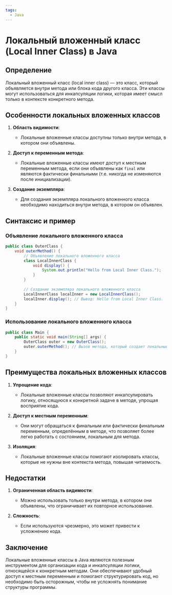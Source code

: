 ```yaml
---
tags:
  - Java
---
```

# Локальный вложенный класс (Local Inner Class) в Java

## Определение

Локальный вложенный класс (local inner class) — это класс, который объявляется внутри метода или блока кода другого класса. Эти классы могут использоваться для инкапсуляции логики, которая имеет смысл только в контексте конкретного метода.

## Особенности локальных вложенных классов

1. **Область видимости**:
   - Локальные вложенные классы доступны только внутри метода, в котором они объявлены.

2. **Доступ к переменным метода**:
   - Локальные вложенные классы имеют доступ к местным переменным метода, если они объявлены как `final` или являются фактически финальными (т.е. никогда не изменяются после инициализации).

3. **Создание экземпляра**:
   - Для создания экземпляра локального вложенного класса необходимо находиться внутри метода, в котором он объявлен.

## Синтаксис и пример

### Объявление локального вложенного класса

```java
public class OuterClass {
    void outerMethod() {
        // Объявление локального вложенного класса
        class LocalInnerClass {
            void display() {
                System.out.println("Hello from Local Inner Class.");
            }
        }
        
        // Создание экземпляра локального вложенного класса
        LocalInnerClass localInner = new LocalInnerClass();
        localInner.display(); // Вывод: Hello from Local Inner Class.
    }
}
```

### Использование локального вложенного класса

```java
public class Main {
    public static void main(String[] args) {
        OuterClass outer = new OuterClass();
        outer.outerMethod(); // Вызов метода, который создает локальный внутренний класс
    }
}
```

## Преимущества локальных вложенных классов

1. **Упрощение кода**:
   - Локальные вложенные классы позволяют инкапсулировать логику, относящуюся к конкретной задаче в методе, упрощая восприятие кода.

2. **Доступ к местным переменным**:
   - Они могут обращаться к финальным или фактически финальным переменным, определённым в методе, что позволяет более легко работать с состоянием, локальным для метода.

3. **Изоляция**:
   - Локальные вложенные классы помогают изолировать классы, которые не нужны вне контекста метода, повышая читаемость.

## Недостатки

1. **Ограниченная область видимости**:
   - Можно использовать только внутри метода, в котором они объявлены, что ограничивает их повторное использование.

2. **Сложность**:
   - Если используются чрезмерно, это может привести к усложнению кода.

## Заключение

Локальные вложенные классы в Java являются полезным инструментом для организации кода и инкапсуляции логики, относящейся к конкретным методам. Они обеспечивают удобный доступ к местным переменным и помогают структурировать код, но необходимо быть осторожным, чтобы не усложнять понимание структуры программы.